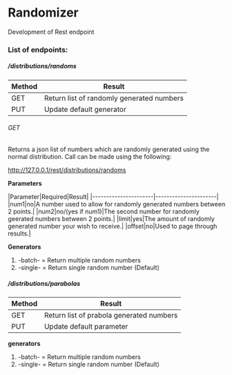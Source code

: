 # Randomizer
Development of Rest endpoint

### List of endpoints:

##### /distributions/randoms

|Method|Result|
|----------------------|----------------------|
|GET   |Return list of randomly generated numbers|
|PUT   |Update default generator|

###### GET
Returns a json list of numbers which are randomly generated using the normal distribution. 
Call can be made using the following:

http://127.0.0.1/rest/distributions/randoms

__Parameters__

|Parameter|Required|Result|
|----------------------|----------------------|
|num1|no|A number used to allow for randomly generated numbers between 2 points.|
|num2|no/(yes if num1)|The second number for randomly geerated numbers between 2 points.|
|limit|yes|The amount of randomly generated number your wish to receive.|
|offset|no|Used to page through results.|

__Generators__
1. -batch- = Return multiple random numbers
2. -single- = Return single random number (Default)

##### /distributions/parabolas

|Method|Result|
|----------------------|----------------------|
|GET   |Return list of prabola generated numbers|
|PUT   |Update default parameter|

__generators__
1. -batch- = Return multiple random numbers
2. -single- = Return single random number (Default)
